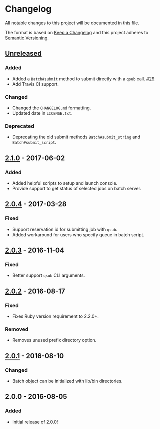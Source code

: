 # Changelog

All notable changes to this project will be documented in this file.

The format is based on [Keep a Changelog](http://keepachangelog.com/en/1.0.0/)
and this project adheres to [Semantic Versioning](http://semver.org/spec/v2.0.0.html).

## [Unreleased]
### Added
- Added a `Batch#submit` method to submit directly with a `qsub` call.
  [#29](https://github.com/OSC/pbs-ruby/issues/29)
- Add Travis CI support.

### Changed
- Changed the `CHANGELOG.md` formatting.
- Updated date in `LICENSE.txt`.

### Deprecated
- Deprecating the old submit methods `Batch#submit_string` and
  `Batch#submit_script`.

## [2.1.0] - 2017-06-02
### Added
- Added helpful scripts to setup and launch console.
- Provide support to get status of selected jobs on batch server.

## [2.0.4] - 2017-03-28
### Fixed
- Support reservation id for submitting job with `qsub`.
- Added workaround for users who specify queue in batch script.

## [2.0.3] - 2016-11-04
### Fixed
- Better support `qsub` CLI arguments.

## [2.0.2] - 2016-08-17
### Fixed
- Fixes Ruby version requirement to 2.2.0+.

### Removed
- Removes unused prefix directory option.

## [2.0.1] - 2016-08-10
### Changed
- Batch object can be initialized with lib/bin directories.

## 2.0.0 - 2016-08-05
### Added
- Initial release of 2.0.0!

[Unreleased]: https://github.com/OSC/pbs-ruby/compare/v2.1.0...HEAD
[2.1.0]: https://github.com/OSC/pbs-ruby/compare/v2.0.4...v2.1.0
[2.0.4]: https://github.com/OSC/pbs-ruby/compare/v2.0.3...v2.0.4
[2.0.3]: https://github.com/OSC/pbs-ruby/compare/v2.0.2...v2.0.3
[2.0.2]: https://github.com/OSC/pbs-ruby/compare/v2.0.1...v2.0.2
[2.0.1]: https://github.com/OSC/pbs-ruby/compare/v2.0.0...v2.0.1
